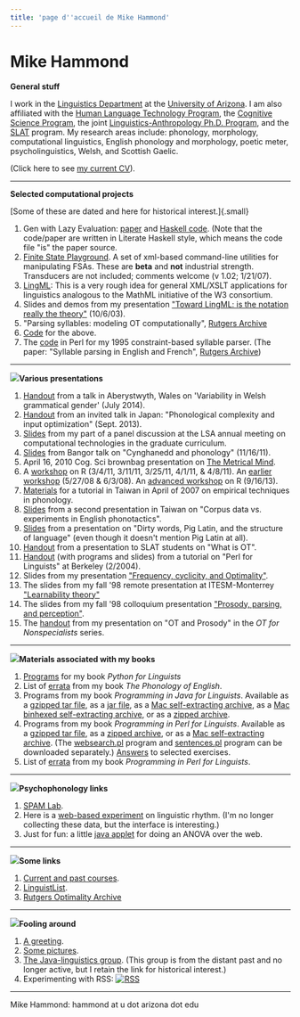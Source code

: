 ```yaml
---
title: 'page d''accueil de Mike Hammond'
---
```


Mike Hammond
============

**General stuff**

I work in the [Linguistics Department](http://linguistics.arizona.edu/) at the [University of Arizona](http://www.arizona.edu/). I am also affiliated with the [Human Language Technology Program](https://linguistics.arizona.edu/master-science-human-language-technology-hlt), the [Cognitive Science Program](https://cogsci.arizona.edu), the joint [Linguistics-Anthropology Ph.D. Program](https://linguistics.arizona.edu/content/joint-phd-anthropology-linguistics-also-known-anli-degree), and the [SLAT](http://slat.arizona.edu) program. My research areas include: phonology, morphology, computational linguistics, English phonology and morphology, poetic meter, psycholinguistics, Welsh, and Scottish Gaelic.

(Click here to see [my current CV](http://www.arizona.edu/~hammond/cvanon.pdf)).

------------------------------------------------------------------------

**Selected computational projects**

[Some of these are dated and here for historical interest.]{.small}

1.  Gen with Lazy Evaluation: [paper](lazy.pdf) and [Haskell
    code](lazy.lhs). (Note that the code/paper are written in Literate
    Haskell style, which means the code file \"is\" the paper source.
2.  [Finite State Playground](flbi1.02.tar.gz). A set of xml-based
    command-line utilities for manipulating FSAs. These are **beta** and
    **not** industrial strength. Transducers are not included; comments
    welcome (v 1.02; 1/21/07).
3.  [LingML](http://dingo.sbs.arizona.edu/~hammond/lingml/lingml.html):
    This is a very rough idea for general XML/XSLT applications for
    linguistics analogous to the MathML initiative of the W3 consortium.
4.  Slides and demos from my presentation [\"Toward LingML: is the
    notation really the
    theory\"](http://dingo.sbs.arizona.edu/~hammond/georgia/gindex.html)
    (10/6/03).
5.  \"Parsing syllables: modeling OT computationally\", [Rutgers
    Archive](http://roa.rutgers.edu/)
6.  [Code](http://www.u.arizona.edu/~hammond/mhlocweb) for the above.
7.  The [code](http://www.u.arizona.edu/~hammond/sylpars) in Perl for my
    1995 constraint-based syllable parser. (The paper: \"Syllable
    parsing in English and French\", [Rutgers
    Archive](http://roa.rutgers.edu/))

------------------------------------------------------------------------

![](ball.orange.gif)**Various presentations**

1.  [Handout](gho.pdf) from a talk in Aberystwyth, Wales on
    \'Variability in Welsh grammatical gender\' (July 2014).
2.  [Handout](sapporo.pdf) from an invited talk in Japan: \"Phonological
    complexity and input optimization\" (Sept. 2013).
3.  [Slides](talkLSA12.pdf) from my part of a panel discussion at the
    LSA annual meeting on computational technologies in the graduate
    curriculum.
4.  [Slides](bangor.pdf) from Bangor talk on \"Cynghanedd and
    phonology\" (11/16/11).
5.  April 16, 2010 Cog. Sci brownbag presentation on [The Metrical
    Mind](talk.pdf).
6.  A [workshop](http://dingo.sbs.arizona.edu/~hammond/Rwkshp11/) on R
    (3/4/11, 3/11/11, 3/25/11, 4/1/11, & 4/8/11). An [earlier
    workshop](http://dingo.sbs.arizona.edu/~hammond/Rwkshp/) (5/27/08 &
    6/3/08). An [advanced
    workshop](http://dingo.sbs.arizona.edu/~hammond/andy13/) on R
    (9/16/13).
7.  [Materials](taiwan/taiwan.html) for a tutorial in Taiwan in April of
    2007 on empirical techniques in phonology.
8.  [Slides](taiwan/taitalk.pdf) from a second presentation in Taiwan on
    \"Corpus data vs. experiments in English phonotactics\".
9.  [Slides](http://dingo.sbs.arizona.edu/~hammond/disting.pdf) from a
    presentation on \"Dirty words, Pig Latin, and the structure of
    language\" (even though it doesn\'t mention Pig Latin at all).
10. [Handout](http://dingo.sbs.arizona.edu/~hammond/otslat.pdf) from a
    presentation to SLAT students on \"What is OT\".
11. [Handout](http://dingo.sbs.arizona.edu/~hammond/berkeley.html) (with
    programs and slides) from a tutorial on \"Perl for Linguists\" at
    Berkeley (2/2004).
12. Slides from my presentation [\"Frequency, cyclicity, and
    Optimality\"](http://www.u.arizona.edu/~hammond/kslides.pdf).
13. The slides from my fall \'98 remote presentation at ITESM-Monterrey
    [\"Learnability
    theory\"](http://dingo.sbs.arizona.edu/~hammond/mhw3/mh/learn/index.htm)
14. The slides from my fall \'98 colloquium presentation [\"Prosody,
    parsing, and
    perception\"](http://dingo.sbs.arizona.edu/~hammond/mhw3/mh/colf98/index.htm).
15. The [handout](http://www.u.arizona.edu/~hammond/thursday.html) from
    my presentation on \"OT and Prosody\" in the *OT for Nonspecialists*
    series.

------------------------------------------------------------------------

![](ball.green.gif)**Materials associated with my books**

1.  [Programs](bookcode.zip) for my book *Python for Linguists*
2.  List of [errata](http://www.u.arizona.edu/~hammond/errata.htm) from
    my book *The Phonology of English*.
3.  Programs from my book *Programming in Java for Linguists*. Available
    as a [gzipped tar
    file](http://dingo.sbs.arizona.edu/~hammond/mhw3/mh/javaling/programs.tar.gz),
    as a [jar
    file](http://dingo.sbs.arizona.edu/~hammond/mhw3/mh/javaling/programs.jar),
    as a [Mac self-extracting
    archive](http://dingo.sbs.arizona.edu/~hammond/mhw3/mh/javaling/programs.sea),
    as a [Mac binhexed self-extracting
    archive](http://dingo.sbs.arizona.edu/~hammond/mhw3/mh/javaling/programs.sea.Hqx),
    or as a [zipped
    archive](http://dingo.sbs.arizona.edu/~hammond/mhw3/mh/javaling/Programs.zip).
4.  Programs from my book *Programming in Perl for Linguists*. Available
    as a [gzipped tar
    file](http://dingo.sbs.arizona.edu/~hammond/perlling/perlprog.tar.gz),
    as a [zipped
    archive](http://dingo.sbs.arizona.edu/~hammond/perlling/perlprogs.zip),
    or as a [Mac self-extracting
    archive](http://dingo.sbs.arizona.edu/~hammond/perlling/perlprogs.sit).
    (The
    [websearch.pl](http://dingo.sbs.arizona.edu/~hammond/perlling/websearch.txt)
    program and [sentences.pl](sentences.txt) program can be downloaded
    separately.) [Answers](perlex.zip) to selected exercises.
5.  List of [errata](http://www.u.arizona.edu/~hammond/perlerrata.html)
    from my book *Programming in Perl for Linguists*.

------------------------------------------------------------------------

![](ball.purple.gif)**Psychophonology links**

1.  [SPAM Lab](http://www.u.arizona.edu/~hammond/spamho.html).
2.  Here is a [web-based
    experiment](http://dingo.sbs.arizona.edu/linguistics/mhexp.html) on
    linguistic rhythm. (I\'m no longer collecting these data, but the
    interface is interesting.)
3.  Just for fun: a little [java
    applet](http://dingo.sbs.arizona.edu/~hammond/nwstats/anova.html)
    for doing an ANOVA over the web.

------------------------------------------------------------------------

![](ball.orange.gif)**Some links**

1.  [Current and past
    courses](http://www.u.arizona.edu/~hammond/courses.html).
2.  [LinguistList](http://www.linguistlist.org).
3.  [Rutgers Optimality Archive](http://roa.rutgers.edu)

------------------------------------------------------------------------

![](ball.green.gif)**Fooling around**

1.  [A greeting](http://www.u.arizona.edu/~hammond/greeting.au).
2.  [Some pictures](http://www.u.arizona.edu/~hammond/pictures.html).
3.  [The Java-linguistics
    group](http://www.u.arizona.edu/~hammond/javanotes.html). (This
    group is from the distant past and no longer active, but I retain
    the link for historical interest.)
4.  Experimenting with RSS: [![RSS](xml.gif)](mhrss.xml)

------------------------------------------------------------------------

Mike Hammond: hammond at u dot arizona dot edu
